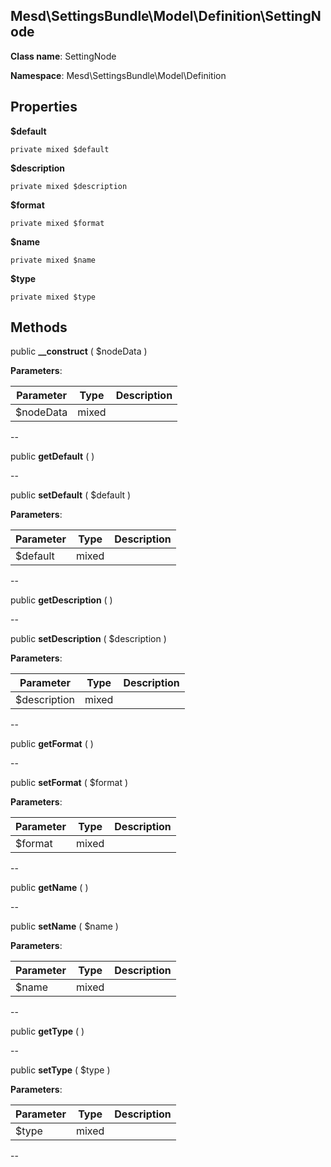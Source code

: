 Mesd\SettingsBundle\Model\Definition\SettingNode
---------------


**Class name**: SettingNode

**Namespace**: Mesd\SettingsBundle\Model\Definition







    

    





Properties
----------


**$default**





    private mixed $default






**$description**





    private mixed $description






**$format**





    private mixed $format






**$name**





    private mixed $name






**$type**





    private mixed $type






Methods
-------


public **__construct** ( $nodeData )











**Parameters**:

| Parameter | Type | Description |
|-----------|------|-------------|
| $nodeData | mixed |  |

--

public **getDefault** (  )











--

public **setDefault** ( $default )











**Parameters**:

| Parameter | Type | Description |
|-----------|------|-------------|
| $default | mixed |  |

--

public **getDescription** (  )











--

public **setDescription** ( $description )











**Parameters**:

| Parameter | Type | Description |
|-----------|------|-------------|
| $description | mixed |  |

--

public **getFormat** (  )











--

public **setFormat** ( $format )











**Parameters**:

| Parameter | Type | Description |
|-----------|------|-------------|
| $format | mixed |  |

--

public **getName** (  )











--

public **setName** ( $name )











**Parameters**:

| Parameter | Type | Description |
|-----------|------|-------------|
| $name | mixed |  |

--

public **getType** (  )











--

public **setType** ( $type )











**Parameters**:

| Parameter | Type | Description |
|-----------|------|-------------|
| $type | mixed |  |

--
